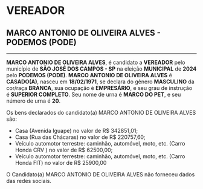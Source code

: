 # VEREADOR
## MARCO ANTONIO DE OLIVEIRA ALVES - PODEMOS (PODE)
---
**MARCO ANTONIO DE OLIVEIRA ALVES**, é candidato a **VEREADOR** pelo município de **SÃO JOSÉ DOS CAMPOS - SP** na eleição **MUNICIPAL** de **2024** pelo **PODEMOS (PODE)**.
**MARCO ANTONIO DE OLIVEIRA ALVES** é **CASADO(A)**, nasceu em **18/02/1971**, se declara do gênero **MASCULINO** da cor/raça **BRANCA**, sua ocupação é **EMPRESÁRIO**, e seu grau de instrução é **SUPERIOR COMPLETO**.
Seu nome de urna é **MARCO DO PET**, e seu número de urna é **20**.

Os bens declarados do candidato(a) MARCO ANTONIO DE OLIVEIRA ALVES são: 
- Casa (Avenida Iguape) no valor de R$ 342851,01;
- Casa (Rua das Chácaras) no valor de R$ 220757,60;
- Veículo automotor terrestre: caminhão, automóvel, moto, etc. (Carro Honda CRV ) no valor de R$ 62500,00;
- Veículo automotor terrestre: caminhão, automóvel, moto, etc. (Carro Honda FIT) no valor de R$ 25900,00

O Candidato(a) MARCO ANTONIO DE OLIVEIRA ALVES não forneceu dados das redes sociais.